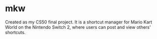 # mkw
Created as my CS50 final project. It is a shortcut manager for Mario Kart World on the Nintendo Switch 2, where users can post and view others' shortcuts.
